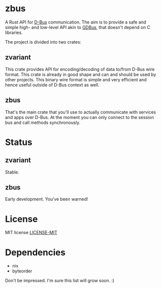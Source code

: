 # zbus

A Rust API for [D-Bus](https://dbus.freedesktop.org/doc/dbus-specification.html) communication. The aim is to provide a safe and simple high- and low-level API akin to
[GDBus](https://developer.gnome.org/gio/stable/gdbus-convenience.html), that doesn't depend on C libraries.

The project is divided into two crates:

## zvariant

This crate provides API for encoding/decoding of data to/from D-Bus wire format. This crate is already in good shape
and can and should be used by other projects. This binary wire format is simple and very efficient and hence useful
outside of D-Bus context as well.

## zbus

That's the main crate that you'll use to actually communicate with services and apps over D-Bus. At the moment you can
only connect to the session bus and call methods synchronously.

# Status

## zvariant

Stable.

## zbus

Early development. You've been warned!

# License

MIT license [LICENSE-MIT](LICENSE-MIT)

# Dependencies

  * nix
  * byteorder

Don't be impressed. I'm sure this list will grow soon. :)
